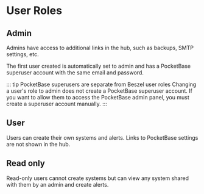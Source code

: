 # User Roles

## Admin

Admins have access to additional links in the hub, such as backups, SMTP settings, etc.

The first user created is automatically set to admin and has a PocketBase superuser account with the same email and password.

::: tip PocketBase superusers are separate from Beszel user roles
Changing a user's role to admin does not create a PocketBase superuser account. If you want to allow them to access the PocketBase admin panel, you must create a superuser account manually.
:::

## User

Users can create their own systems and alerts. Links to PocketBase settings are not shown in the hub.

## Read only

Read-only users cannot create systems but can view any system shared with them by an admin and create alerts.
